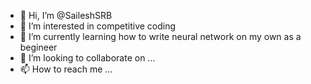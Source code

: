 - 👋 Hi, I’m @SaileshSRB
- 👀 I’m interested in competitive coding
- 🌱 I’m currently learning how to write neural network on my own as a begineer
- 💞️ I’m looking to collaborate on ...
- 📫 How to reach me ...

<!---
SaileshSRB/SaileshSRB is a ✨ special ✨ repository because its `README.md` (this file) appears on your GitHub profile.
You can click the Preview link to take a look at your changes.
--->
